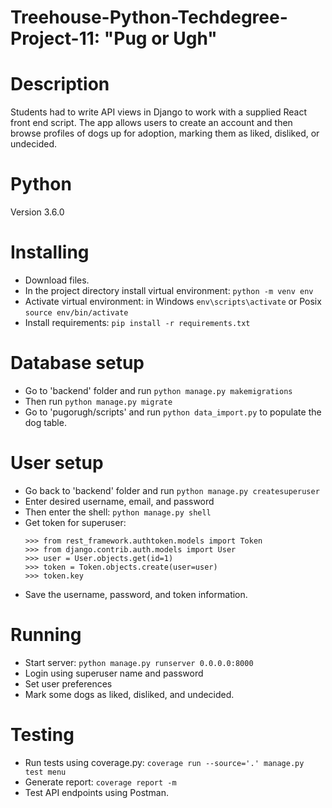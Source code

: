 # Treehouse-Python-Techdegree-Project-11: "Pug or Ugh"

# Description

Students had to write API views in Django to work with a supplied React front end script.
The app allows users to create an account and then browse profiles of dogs up for adoption,
marking them as liked, disliked, or undecided.</p>  

# Python

Version 3.6.0 

# Installing

- Download files.
- In the project directory install virtual environment: `python -m venv env`
- Activate virtual environment: in Windows `env\scripts\activate` or Posix `source env/bin/activate`
- Install requirements: `pip install -r requirements.txt`

# Database setup

- Go to 'backend' folder and run `python manage.py makemigrations`
- Then run `python manage.py migrate`
- Go to 'pugorugh/scripts' and run `python data_import.py` to populate the dog table.

# User setup

- Go back to 'backend' folder and run `python manage.py createsuperuser`
- Enter desired username, email, and password
- Then enter the shell: `python manage.py shell`
- Get token for superuser: 
   ```
   >>> from rest_framework.authtoken.models import Token
   >>> from django.contrib.auth.models import User
   >>> user = User.objects.get(id=1)
   >>> token = Token.objects.create(user=user)
   >>> token.key
   ```
- Save the username, password, and token information.

# Running

- Start server: `python manage.py runserver 0.0.0.0:8000`
- Login using superuser name and password
- Set user preferences
- Mark some dogs as liked, disliked, and undecided.

# Testing

- Run tests using coverage.py: `coverage run --source='.' manage.py test menu`
- Generate report: `coverage report -m`
- Test API endpoints using Postman.
